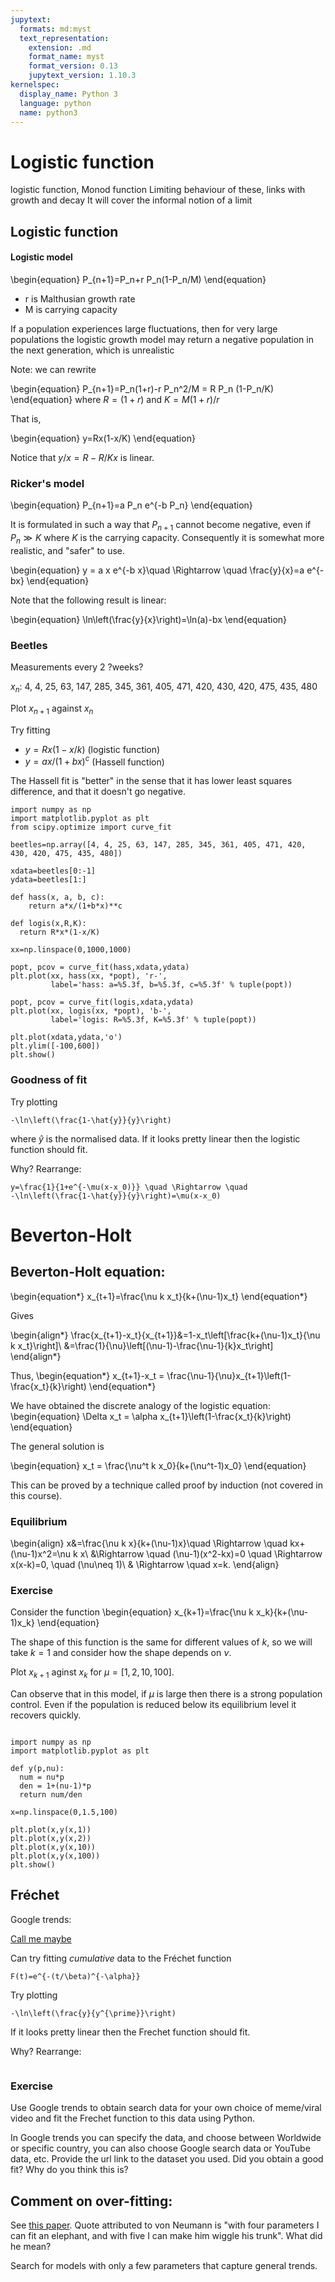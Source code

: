 ```yaml
---
jupytext:
  formats: md:myst
  text_representation:
    extension: .md
    format_name: myst
    format_version: 0.13
    jupytext_version: 1.10.3
kernelspec:
  display_name: Python 3
  language: python
  name: python3
---
```


# Logistic function

logistic function, Monod function
Limiting behaviour of these, links with growth and decay
It will cover the informal notion of a limit






## Logistic function

#### Logistic model

\begin{equation}
P_{n+1}=P_n+r P_n(1-P_n/M)
\end{equation}
* r is Malthusian growth rate
* M is carrying capacity

If a population experiences large fluctuations, then for very large populations the logistic growth model may return a negative population in the next generation, which is unrealistic

Note: we can rewrite

\begin{equation}
P_{n+1}=P_n(1+r)-r P_n^2/M = R P_n (1-P_n/K)
\end{equation}
where $R=(1+r)$ and $K=M(1+r)/r$

That is,

\begin{equation}
y=Rx(1-x/K)
\end{equation}

Notice that $y/x=R-R/K x$ is linear.


### Ricker's model

\begin{equation}
P_{n+1}=a P_n e^{-b P_n}
\end{equation}

It is formulated in such a way that $P_{n+1}$ cannot become negative, even if $P_n \gg K$ where $K$ is the carrying capacity. Consequently it is somewhat more realistic, and "safer" to use.

\begin{equation}
y = a x e^{-b x}\quad \Rightarrow \quad \frac{y}{x}=a e^{-bx}
\end{equation}

Note that the following result is linear:

\begin{equation}
\ln\left(\frac{y}{x}\right)=\ln(a)-bx
\end{equation}

### Beetles

Measurements every 2 ?weeks?

$x_n$: 4, 4, 25, 63, 147, 285, 345, 361, 405, 471, 420, 430, 420, 475, 435, 480

Plot $x_{n+1}$ against $x_n$

Try fitting
* $y=Rx(1-x/k)$ (logistic function)
* $y=ax/(1+bx)^c$ (Hassell function)

The Hassell fit is "better" in the sense that it has lower least squares difference, and that it doesn't go negative.

```{code-cell}
import numpy as np
import matplotlib.pyplot as plt
from scipy.optimize import curve_fit

beetles=np.array([4, 4, 25, 63, 147, 285, 345, 361, 405, 471, 420, 430, 420, 475, 435, 480])

xdata=beetles[0:-1]
ydata=beetles[1:]

def hass(x, a, b, c):
    return a*x/(1+b*x)**c

def logis(x,R,K):
  return R*x*(1-x/K)

xx=np.linspace(0,1000,1000)

popt, pcov = curve_fit(hass,xdata,ydata)
plt.plot(xx, hass(xx, *popt), 'r-',
         label='hass: a=%5.3f, b=%5.3f, c=%5.3f' % tuple(popt))

popt, pcov = curve_fit(logis,xdata,ydata)
plt.plot(xx, logis(xx, *popt), 'b-',
         label='logis: R=%5.3f, K=%5.3f' % tuple(popt))

plt.plot(xdata,ydata,'o')
plt.ylim([-100,600])
plt.show()

```



### Goodness of fit

Try plotting

```{math}
-\ln\left(\frac{1-\hat{y}}{y}\right)
```
where $\hat{y}$ is the normalised data. If it looks pretty linear then the logistic function should fit.

Why? Rearrange:

```{math}
y=\frac{1}{1+e^{-\mu(x-x_0)}} \quad \Rightarrow \quad
-\ln\left(\frac{1-\hat{y}}{y}\right)=\mu(x-x_0)
```

# Beverton-Holt

## Beverton-Holt equation:

\begin{equation*}
x_{t+1}=\frac{\nu k x_t}{k+(\nu-1)x_t}
\end{equation*}

Gives

\begin{align*}
\frac{x_{t+1}-x_t}{x_{t+1}}&=1-x_t\left[\frac{k+(\nu-1)x_t}{\nu k x_t}\right]\\
&=\frac{1}{\nu}\left[(\nu-1)-\frac{\nu-1}{k}x_t\right]
\end{align*}

Thus,
\begin{equation*}
x_{t+1}-x_t = \frac{\nu-1}{\nu}x_{t+1}\left(1-\frac{x_t}{k}\right)
\end{equation*}

We have obtained the discrete analogy of the logistic equation:
\begin{equation}
\Delta x_t = \alpha x_{t+1}\left(1-\frac{x_t}{k}\right)
\end{equation}

The general solution is

\begin{equation}
x_t = \frac{\nu^t k x_0}{k+(\nu^t-1)x_0}
\end{equation}

This can be proved by a technique called proof by induction (not covered in this course).

### Equilibrium

\begin{align}
x&=\frac{\nu k x}{k+(\nu-1)x}\quad \Rightarrow \quad kx+(\nu-1)x^2=\nu k x\\
&\Rightarrow \quad (\nu-1)(x^2-kx)=0 \quad \Rightarrow x(x-k)=0, \quad (\nu\neq 1)\\
& \Rightarrow \quad x=k.
\end{align}

### Exercise

Consider the function
\begin{equation}
x_{k+1}=\frac{\nu k x_k}{k+(\nu-1)x_k}
\end{equation}

The shape of this function is the same for different values of $k$, so we will take $k=1$ and consider how the shape depends on $\nu$.

Plot $x_{k+1}$ aginst $x_k$ for $\mu=[1,2,10,100]$.


Can observe that in this model, if $\mu$ is large then there is a strong population control. Even if the population is reduced below its equilibrium level it recovers quickly.

```{code-cell}

import numpy as np
import matplotlib.pyplot as plt

def y(p,nu):
  num = nu*p
  den = 1+(nu-1)*p
  return num/den

x=np.linspace(0,1.5,100)

plt.plot(x,y(x,1))
plt.plot(x,y(x,2))
plt.plot(x,y(x,10))
plt.plot(x,y(x,100))
plt.show()
```




## Fréchet

Google trends:

[Call me maybe](https://trends.google.com/trends/explore?date=2011-01-01%202015-01-01&q=call%20me%20maybe)

Can try fitting *cumulative* data to the Fréchet function

```{math}
F(t)=e^{-(t/\beta)^{-\alpha}}
```

Try plotting

```{math}
-\ln\left(\frac{y}{y^{\prime}}\right)
```

If it looks pretty linear then the Frechet function should fit.

Why? Rearrange:

```{math}

```

### Exercise

Use Google trends to obtain search data for your own choice of meme/viral video and fit the Frechet function to this data using Python.

In Google trends you can specify the data, and choose between Worldwide or specific country, you can also choose Google search data or YouTube data, etc. Provide the url link to the dataset you used. Did you obtain a good fit? Why do you think this is?


## Comment on over-fitting:
See [this paper](https://www.nature.com/articles/427297a). Quote attributed to von Neumann is "with four parameters I can fit an elephant, and with five I can make him wiggle his trunk". What did he mean?

Search for models with only a few parameters that capture general trends.
